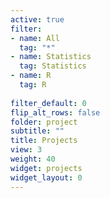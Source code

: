 ```yaml
---
active: true
filter:
- name: All
  tag: "*"
- name: Statistics
  tag: Statistics
- name: R
  tag: R
  
filter_default: 0
flip_alt_rows: false
folder: project
subtitle: ""
title: Projects
view: 3
weight: 40
widget: projects
widget_layout: 0
---
```


